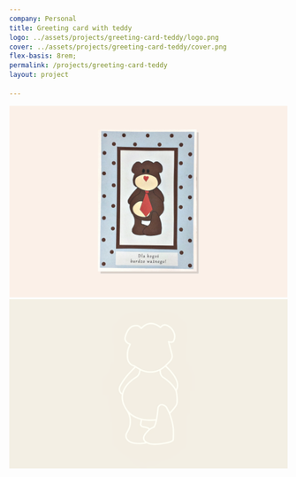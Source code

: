 ```yaml
---
company: Personal
title: Greeting card with teddy
logo: ../assets/projects/greeting-card-teddy/logo.png
cover: ../assets/projects/greeting-card-teddy/cover.png
flex-basis: 8rem;
permalink: /projects/greeting-card-teddy
layout: project

---
```




<div class="project-image">
	<img src="../assets/projects/greeting-card-teddy/cover.png" />
</div>
<div class="project-image">
	<img src="../assets/projects/greeting-card-teddy/1.png" />
</div>
